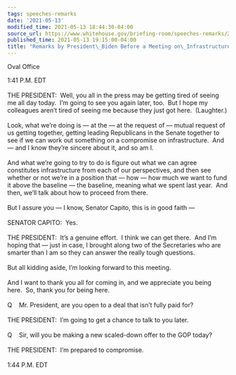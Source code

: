 ```yaml
---
tags: speeches-remarks
date: '2021-05-13'
modified_time: 2021-05-13 18:44:30-04:00
source_url: https://www.whitehouse.gov/briefing-room/speeches-remarks/2021/05/13/remarks-by-president-biden-before-a-meeting-on-infrastructure/
published_time: 2021-05-13 19:15:00-04:00
title: "Remarks by President\_Biden Before a Meeting on\_Infrastructure"
---
```

 
Oval Office

1:41 P.M. EDT  
   
THE PRESIDENT:  Well, you all in the press may be getting tired of
seeing me all day today.  I’m going to see you again later, too.  But I
hope my colleagues aren’t tired of seeing me because they just got
here.  (Laughter.)  
   
Look, what we’re doing is — at the — at the request of — mutual request
of us getting together, getting leading Republicans in the Senate
together to see if we can work out something on a compromise on
infrastructure.  And — and I know they’re sincere about it, and so am
I.   
   
And what we’re going to try to do is figure out what we can agree
constitutes infrastructure from each of our perspectives, and then see
whether or not we’re in a position that — how — how much we want to fund
it above the baseline — the baseline, meaning what we spent last year. 
And then, we’ll talk about how to proceed from there.  
   
But I assure you — I know, Senator Capito, this is in good faith —  
   
SENATOR CAPITO:  Yes.  
   
THE PRESIDENT:  It’s a genuine effort.  I think we can get there.  And
I’m hoping that — just in case, I brought along two of the Secretaries
who are smarter than I am so they can answer the really tough
questions.   
   
But all kidding aside, I’m looking forward to this meeting.   
   
And I want to thank you all for coming in, and we appreciate you being
here.  So, thank you for being here.  
   
Q    Mr. President, are you open to a deal that isn’t fully paid for?  
   
THE PRESIDENT:  I’m going to get a chance to talk to you later.  
   
Q    Sir, will you be making a new scaled-down offer to the GOP today?  
   
THE PRESIDENT:  I’m prepared to compromise.  
   
1:44 P.M. EDT

